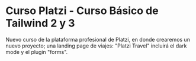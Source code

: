 # Curso Platzi - Curso Básico de Tailwind 2 y 3
Nuevo curso de la plataforma profesional de Platzi, en donde crearemos un nuevo proyecto; una landing page de viajes: "Platzi Travel" incluirá el dark mode y el plugin "forms".


